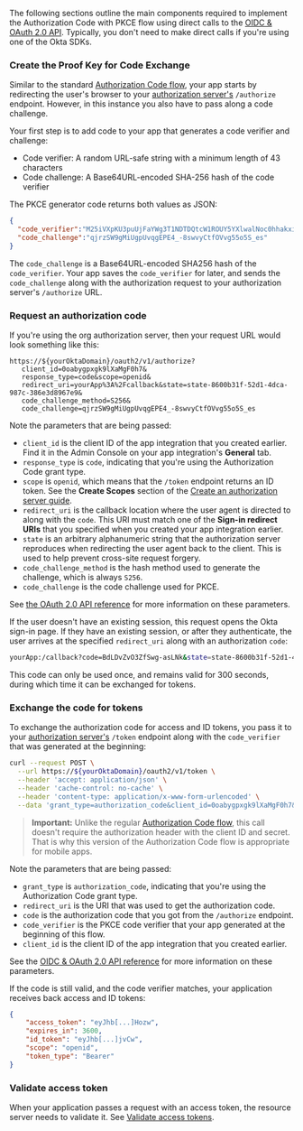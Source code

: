The following sections outline the main components required to implement the Authorization Code with PKCE flow using direct calls to the [OIDC & OAuth 2.0 API](/docs/reference/api/oidc/). Typically, you don't need to make direct calls if you're using one of the Okta SDKs.

### Create the Proof Key for Code Exchange

Similar to the standard [Authorization Code flow](/docs/guides/implement-grant-type/authcode/main/), your app starts by redirecting the user's browser to your [authorization server's](/docs/concepts/auth-servers/) `/authorize` endpoint. However, in this instance you also have to pass along a code challenge.

Your first step is to add code to your app that generates a code verifier and challenge:

* Code verifier: A random URL-safe string with a minimum length of 43 characters
* Code challenge: A Base64URL-encoded SHA-256 hash of the code verifier

The PKCE generator code returns both values as JSON:

```json
{
  "code_verifier":"M25iVXpKU3puUjFaYWg3T1NDTDQtcW1ROUY5YXlwalNoc0hhakxifmZHag",
  "code_challenge":"qjrzSW9gMiUgpUvqgEPE4_-8swvyCtfOVvg55o5S_es"
}
```

The `code_challenge` is a Base64URL-encoded SHA256 hash of the `code_verifier`. Your app saves the `code_verifier` for later, and sends the `code_challenge` along with the authorization request to your authorization server's `/authorize` URL.

### Request an authorization code

If you're using the org authorization server, then your request URL would look something like this:

```uri
https://${yourOktaDomain}/oauth2/v1/authorize?
   client_id=0oabygpxgk9lXaMgF0h7&
   response_type=code&scope=openid&
   redirect_uri=yourApp%3A%2Fcallback&state=state-8600b31f-52d1-4dca-987c-386e3d8967e9&
   code_challenge_method=S256&
   code_challenge=qjrzSW9gMiUgpUvqgEPE4_-8swvyCtfOVvg55o5S_es
```

Note the parameters that are being passed:

* `client_id` is the client ID of the app integration that you created earlier. Find it in the Admin Console on your app integration's **General** tab.
* `response_type` is `code`, indicating that you're using the Authorization Code grant type.
* `scope` is `openid`, which means that the `/token` endpoint returns an ID token. See the **Create Scopes** section of the [Create an authorization server guide](/docs/guides/customize-authz-server/main/#create-scopes).
* `redirect_uri` is the callback location where the user agent is directed to along with the `code`. This URI must match one of the **Sign-in redirect URIs** that you specified when you created your app integration earlier.
* `state` is an arbitrary alphanumeric string that the authorization server reproduces when redirecting the user agent back to the client. This is used to help prevent cross-site request forgery.
* `code_challenge_method` is the hash method used to generate the challenge, which is always `S256`.
* `code_challenge` is the code challenge used for PKCE.

See [the OAuth 2.0 API reference](/docs/reference/api/oidc/#authorize) for more information on these parameters.

If the user doesn't have an existing session, this request opens the Okta sign-in page. If they have an existing session, or after they authenticate, the user arrives at the specified `redirect_uri` along with an authorization `code`:

```bash
yourApp:/callback?code=BdLDvZvO3ZfSwg-asLNk&state=state-8600b31f-52d1-4dca-987c-386e3d8967e9
```

This code can only be used once, and remains valid for 300 seconds, during which time it can be exchanged for tokens.

### Exchange the code for tokens

To exchange the authorization code for access and ID tokens, you pass it to your [authorization server's](/docs/concepts/auth-servers/) `/token` endpoint along with the `code_verifier` that was generated at the beginning:

```bash
curl --request POST \
  --url https://${yourOktaDomain}/oauth2/v1/token \
  --header 'accept: application/json' \
  --header 'cache-control: no-cache' \
  --header 'content-type: application/x-www-form-urlencoded' \
  --data 'grant_type=authorization_code&client_id=0oabygpxgk9lXaMgF0h7&redirect_uri=yourApp%3A%2Fcallback&code=CKA9Utz2GkWlsrmnqehz&code_verifier=M25iVXpKU3puUjFaYWg3T1NDTDQtcW1ROUY5YXlwalNoc0hhakxifmZHag'
```

> **Important:** Unlike the regular [Authorization Code flow](/docs/guides/implement-grant-type/authcode/main/), this call doesn't require the authorization header with the client ID and secret. That is why this version of the Authorization Code flow is appropriate for mobile apps.

Note the parameters that are being passed:

* `grant_type` is `authorization_code`, indicating that you're using the Authorization Code grant type.
* `redirect_uri` is the URI that was used to get the authorization code.
* `code` is the authorization code that you got from the `/authorize` endpoint.
* `code_verifier` is the PKCE code verifier that your app generated at the beginning of this flow.
* `client_id` is the client ID of the app integration that you created earlier.

See the [OIDC & OAuth 2.0 API reference](/docs/reference/api/oidc/#token) for more information on these parameters.

If the code is still valid, and the code verifier matches, your application receives back access and ID tokens:

```json
{
    "access_token": "eyJhb[...]Hozw",
    "expires_in": 3600,
    "id_token": "eyJhb[...]jvCw",
    "scope": "openid",
    "token_type": "Bearer"
}
```

### Validate access token

When your application passes a request with an access token, the resource server needs to validate it. See [Validate access tokens](/docs/guides/validate-access-tokens/).
